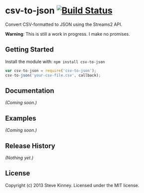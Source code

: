 # csv-to-json [![Build Status](https://secure.travis-ci.org/stevekinney/csv-to-json.png?branch=master)](http://travis-ci.org/stevekinney/csv-to-json)

Convert CSV-formatted to JSON using the Streams2 API.

**Warning**: This is still a work in progress. I make no promises.

## Getting Started
Install the module with: `npm install csv-to-json`

```javascript
var csv-to-json = require('csv-to-json');
csv-to-json('your-csv-file.csv', callback);
```

## Documentation
_(Coming soon.)_

## Examples
_(Coming soon.)_

## Release History
_(Nothing yet.)_

## License
Copyright (c) 2013 Steve Kinney. Licensed under the MIT license.
